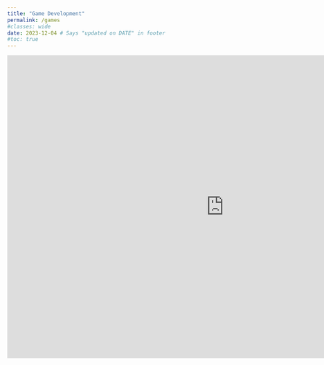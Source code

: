 ```yaml
---
title: "Game Development"
permalink: /games 
#classes: wide
date: 2023-12-04 # Says "updated on DATE" in footer
#toc: true
---
```

<!-- Page title shows here, left aligned, defined in front matter -->

<!-- https://www.w3schools.com/tags/tag_iframe.ASP -->
<iframe src="https://ericwd.github.io/unity-ml-agents-donut-collector" width="1000" height="700" allowfullscreen = true style="border:none;">
</iframe>




